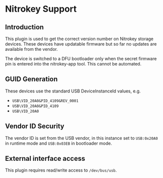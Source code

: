 Nitrokey Support
================

Introduction
------------

This plugin is used to get the correct version number on Nitrokey storage
devices. These devices have updatable firmware but so far no updates are
available from the vendor.

The device is switched to a DFU bootloader only when the secret firmware pin
is entered into the nitrokey-app tool. This cannot be automated.

GUID Generation
---------------

These devices use the standard USB DeviceInstanceId values, e.g.

 * `USB\VID_20A0&PID_4109&REV_0001`
 * `USB\VID_20A0&PID_4109`
 * `USB\VID_20A0`

Vendor ID Security
------------------

The vendor ID is set from the USB vendor, in this instance set to `USB:0x20A0`
in runtime mode and `USB:0x03EB` in bootloader mode.

External interface access
-------------------------
This plugin requires read/write access to `/dev/bus/usb`.
